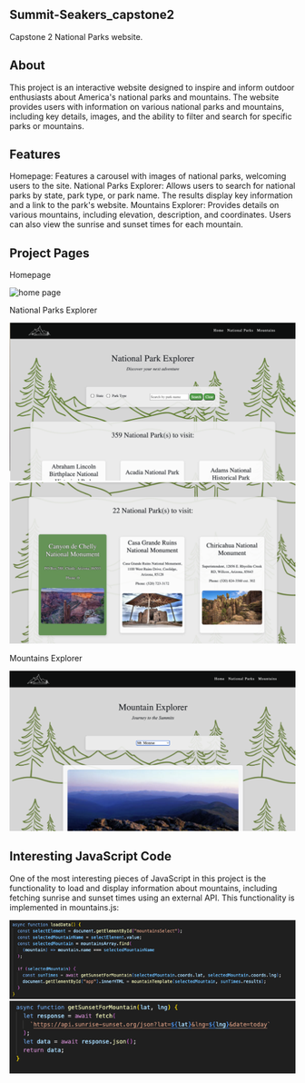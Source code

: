 ## Summit-Seakers_capstone2

Capstone 2 National Parks website.

## About

This project is an interactive website designed to inspire and inform outdoor enthusiasts about America's national parks and mountains. The website provides users with information on various national parks and mountains, including key details, images, and the ability to filter and search for specific parks or mountains.

## Features

Homepage: Features a carousel with images of national parks, welcoming users to the site.
National Parks Explorer: Allows users to search for national parks by state, park type, or park name. The results display key information and a link to the park's website.
Mountains Explorer: Provides details on various mountains, including elevation, description, and coordinates. Users can also view the sunrise and sunset times for each mountain.

## Project Pages

Homepage

![home page](image-2.png)

National Parks Explorer

![np1](image-3.png)
![np2](image-4.png)

Mountains Explorer

![alt text](image-5.png)

## Interesting JavaScript Code

One of the most interesting pieces of JavaScript in this project is the functionality to load and display information about mountains, including fetching sunrise and sunset times using an external API. This functionality is implemented in mountains.js:

![code image](image.png)
![code image 2](image-1.png)
